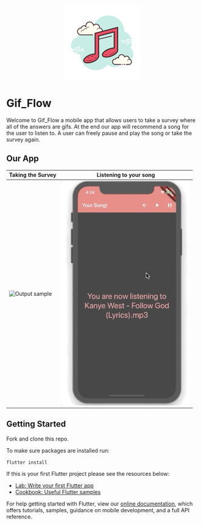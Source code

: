 <p align="center">
  <img src="./assets/music/icon.png">
</p>

# Gif_Flow 

Welcome to Gif_Flow a mobile app that allows users to take a survey where all of the answers are gifs. At the end our app will recommend a song for the user to listen to. A user can freely pause and play the song or take the survey again.  

## Our App

|     Taking the Survey              |     Listening to your song       
| ------------------------- | ------------------------- |
| ![Output sample](assets/gifs/OurApp.gif)| ![Output sample](assets/gifs/PauseAndPlay.gif)|

## Getting Started

Fork and clone this repo.

To make sure packages are installed run:

```
flutter install
```

If this is your first Flutter project please see the resources below:

- [Lab: Write your first Flutter app](https://flutter.dev/docs/get-started/codelab)
- [Cookbook: Useful Flutter samples](https://flutter.dev/docs/cookbook)

For help getting started with Flutter, view our
[online documentation](https://flutter.dev/docs), which offers tutorials,
samples, guidance on mobile development, and a full API reference.
